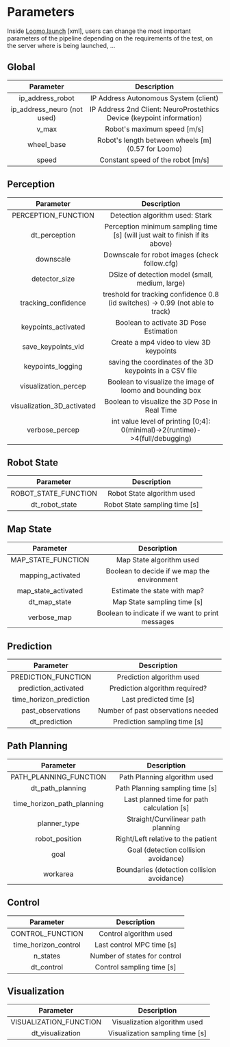 # Parameters

Inside [Loomo.launch](./launch/Loomo.launch) [xml], users can change the most important parameters of the pipeline depending on the requirements of the test, on the server where is being launched, ...

## Global

<p align="center">

| Parameter   |  Description                                 |
|:---------:  |:-------------------------:                   |
| ip_address_robot  | IP Address Autonomous System (client)  |
| ip_address_neuro (not used)   | IP Address 2nd Client: NeuroProstethics Device (keypoint information) |
| v_max       | Robot's maximum speed [m/s]                  |
| wheel_base  | Robot's length between wheels [m] (0.57 for Loomo)           |
| speed                   | Constant speed of the robot [m/s]           |

</p>

## Perception

<p align="center">

| Parameter           |  Description                              |
|:---------:          |:-------------------------:                |
| PERCEPTION_FUNCTION | Detection algorithm used: Stark           |
| dt_perception       | Perception minimum sampling time [s] (will just wait to finish if its above)             |
| downscale           | Downscale for robot images (check follow.cfg) |
| detector_size       | DSize of detection model (small, medium, large) |
| tracking_confidence  | treshold for tracking confidence 0.8 (id switches) -> 0.99 (not able to track) |
| keypoints_activated  | Boolean to activate 3D Pose Estimation |
| save_keypoints_vid   | Create a mp4 video to view 3D keypoints |
| keypoints_logging    | saving the coordinates of the 3D keypoints in a CSV file |
| visualization_percep | Boolean to visualize the image of loomo and bounding box |
| visualization_3D_activated  | Boolean to visualize the 3D Pose in Real Time |
| verbose_percep       | int value level of printing [0;4]: 0(minimal)->2(runtime)->4(full/debugging)  |



</p>

## Robot State

<p align="center">

| Parameter            |  Description                                |
|:---------:           |:-------------------------:                  |
| ROBOT_STATE_FUNCTION | Robot State algorithm used                 |
| dt_robot_state       | Robot State sampling time [s]              |

</p>

## Map State

<p align="center">

| Parameter               |  Description                  |
|:---------:              |:-------------------------:    |
| MAP_STATE_FUNCTION      | Map State algorithm used      |
| mapping_activated       | Boolean to decide if we map the environment   |
| map_state_activated     | Estimate the state with map?  |
| dt_map_state            | Map State sampling time [s]   |
| verbose_map             | Boolean to indicate if we want to print messages   |

</p>

## Prediction

<p align="center">

| Parameter               |  Description                                |
|:---------:              |:-------------------------:                  |
| PREDICTION_FUNCTION     | Prediction algorithm used                   |
| prediction_activated    | Prediction algorithm required?              |
| time_horizon_prediction | Last predicted time [s]                     |
| past_observations       | Number of past observations needed          |
| dt_prediction           | Prediction sampling time [s]                |

</p>

## Path Planning

<p align="center">

| Parameter               |  Description                                |
|:---------:              |:-------------------------:                  |
| PATH_PLANNING_FUNCTION  | Path Planning algorithm used                |
| dt_path_planning        | Path Planning sampling time [s]             |
| time_horizon_path_planning  | Last planned time for path calculation [s] |
| planner_type            | Straight/Curvilinear path planning          |
| robot_position          | Right/Left relative to the patient          |
| goal                    | Goal (detection collision avoidance)        |
| workarea                | Boundaries (detection collision avoidance)  |

</p>

## Control

<p align="center">

| Parameter               |  Description                  |
|:---------:              |:-------------------------:    |
| CONTROL_FUNCTION        | Control algorithm used        |
| time_horizon_control    | Last control MPC time [s]     |
| n_states                | Number of states for control  |
| dt_control              | Control sampling time [s]     |

</p>

## Visualization

<p align="center">

| Parameter              |  Description                                 |
|:---------:             |:-------------------------:                   |
| VISUALIZATION_FUNCTION | Visualization algorithm used                 |
| dt_visualization       | Visualization sampling time [s]              |

</p>
